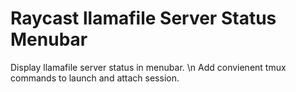 # Raycast llamafile Server Status Menubar

Display llamafile server status in menubar. \n Add convienent tmux commands to launch and attach session.
